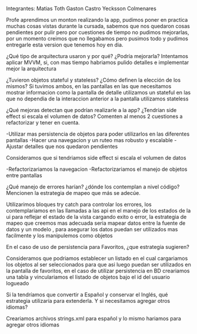 Integrantes:
Matias Toth
Gaston Castro
Yecksson Colmenares

Profe aprendimos un monton realizando la app, pudimos poner en practica muchas cosas vistas durante la cursada, 
sabemos que nos quedaron cosas pendientes por pulir pero por cuestiones de tiempo no pudimos mejorarlas, por un momento
creimos que no llegabamos pero pusimos todo y pudimos entregarle esta version que tenemos hoy en dia.




¿Qué tipo de arquitectura usaron y por qué? ¿Podría mejorarla? 
Intentamos aplicar MVVM, si, con mas tiempo habriamos pulido detalles e implementar mejor la arquitectura

¿Tuvieron objetos stateful y stateless? ¿Cómo definen la elección de los mismos?
Si tuvimos ambos, en las pantallas en las que necesitamos mostrar informacion como la pantalla de detalle utilizamos un stateful
en las que no dependia de la interaccion anterior a la pantalla utilizamos stateless

¿Qué mejoras detectan que podrían realizarle a la app? ¿Tendrían side effect si escala el volumen de datos? Comenten al menos 2 cuestiones a refactorizar y tener en cuenta.

-Utilizar mas persistencia de objetos para poder utilizarlos en las diferentes pantallas
-Hacer una navegacion y un ruteo mas robusto y escalable 
-Ajustar detalles que nos quedaron pendientes 

Consideramos que si tendriamos side effect si escala el volumen de datos

-Refactorizariamos la navegacion
-Refactorizariamos el manejo de objetos entre pantallas 


¿Qué manejo de errores harían? ¿dónde los contemplan a nivel código? Mencionen la estrategia de mapeo que más se adecúe. 

Utilizarimos bloques try catch para controlar los errores, los contemplariamos en las llamadas a las api
en el manejo de los estados de la ui para reflejar el estado de la vista cargando exito o error, la estrategia de mapeo que creemos mas adecuada 
seria mapear datos entre la fuente de datos y un modelo , para asegurar los datos puedan ser utilizados mas facilmente y los manipulemos como objetos 



En el caso de uso de persistencia para Favoritos, ¿que estrategia sugieren?

Consideramos que podriamos establecer un listado en el cual cargariamos los objetos al ser seleccionados para que asi luego 
puedan ser utilizados en la pantalla de favoritos, en el caso de utilizar persistencia en BD creariamos una tabla y vinculariamos el listado de objetos 
bajo el id del usuario logueado


Si la tendríamos que convertir a Español y conservar el Inglés, qué estrategia utilizaría para extenderla. Y si necesitamos agregar otros idiomas?

Creariamos archivos strings.xml para español y lo mismo hariamos para agregar otros idiomas  
